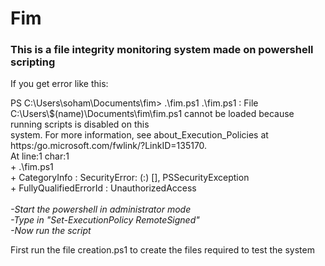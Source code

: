 # Fim
<h3><strong>This is a file integrity monitoring system made on powershell scripting</strong></h3>

If you get error like this:

<p>
PS C:\Users\soham\Documents\fim> .\fim.ps1
.\fim.ps1 : File C:\Users\$(name)\Documents\fim\fim.ps1 cannot be loaded because running scripts is disabled on this <br>
system. For more information, see about_Execution_Policies at https:/go.microsoft.com/fwlink/?LinkID=135170. <br>
At line:1 char:1<br>
+ .\fim.ps1 <br>
+ CategoryInfo          : SecurityError: (:) [], PSSecurityException<br>
+ FullyQualifiedErrorId : UnauthorizedAccess<br>
<br>
<em>
-Start the powershell in administrator mode <br>
-Type in "Set-ExecutionPolicy RemoteSigned" <br>
-Now run the script 
</em>

</p>

First run the file creation.ps1 to create the files required to test the system <br>
